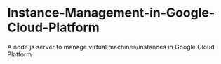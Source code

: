 # Instance-Management-in-Google-Cloud-Platform
A node.js server to manage virtual machines/instances in Google Cloud Platform
